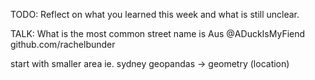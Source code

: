 TODO: Reflect on what you learned this week and what is still unclear.



TALK: What is the most common street name is Aus
@ADuckIsMyFiend
github.com/rachelbunder

start with smaller area ie. sydney
geopandas -> geometry (location)

